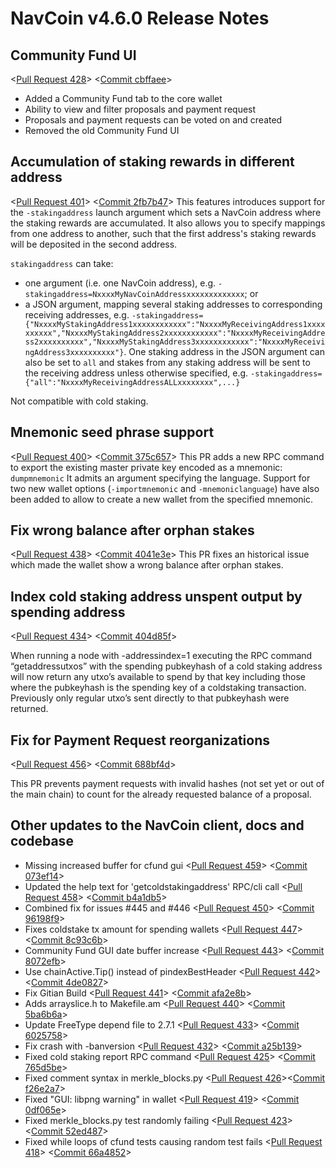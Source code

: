 # NavCoin v4.6.0 Release Notes

## Community Fund UI

<[Pull Request 428](https://github.com/navcoin/navcoin-core/pull/428)>
<[Commit cbffaee](https://github.com/navcoin/navcoin-core/commit/cbffaeee68d649069e0964b4930d04c441a7b63c)>

- Added a Community Fund tab to the core wallet
- Ability to view and filter proposals and payment request
- Proposals and payment requests can be voted on and created
- Removed the old Community Fund UI

## Accumulation of staking rewards in different address

<[Pull Request 401](https://github.com/navcoin/navcoin-core/pull/401)>
<[Commit 2fb7b47](https://github.com/navcoin/navcoin-core/commit/2fb7b47625dfe866f6079d8c7ac8c1dfb9f9de1d)>
This features introduces support for the `-stakingaddress` launch argument which sets a NavCoin address where the staking rewards are accumulated. It also allows you to specify mappings from one address to another, such that the first address's staking rewards will be deposited in the second address.

`stakingaddress` can take:
- one argument (i.e. one NavCoin address), e.g. `-stakingaddress=NxxxxMyNavCoinAddressxxxxxxxxxxxxx`; or
- a JSON argument, mapping several staking addresses to corresponding receiving addresses, e.g. `-stakingaddress={"NxxxxMyStakingAddress1xxxxxxxxxxxx":"NxxxxMyReceivingAddress1xxxxxxxxxx","NxxxxMyStakingAddress2xxxxxxxxxxxx":"NxxxxMyReceivingAddress2xxxxxxxxxx","NxxxxMyStakingAddress3xxxxxxxxxxxx":"NxxxxMyReceivingAddress3xxxxxxxxxx"}`. One staking address in the JSON argument can also be set to `all` and stakes from any staking address will be sent to the receiving address unless otherwise specified, e.g. `-stakingaddress={"all":"NxxxxMyReceivingAddressALLxxxxxxxx",...}`

Not compatible with cold staking.

## Mnemonic seed phrase support

<[Pull Request 400](https://github.com/navcoin/navcoin-core/pull/400)>
<[Commit 375c657](https://github.com/navcoin/navcoin-core/commit/375c657337c33c56a6b97350ba886bce9ba60c7c)>
This PR adds a new RPC command to export the existing master private key encoded as a mnemonic:
`dumpmnemonic` It admits an argument specifying the language.
Support for two new wallet options (`-importmnemonic` and `-mnemoniclanguage`) have also been added to allow to create a new wallet from the specified mnemonic.

## Fix wrong balance after orphan stakes
<[Pull Request 438](https://github.com/navcoin/navcoin-core/pull/438)>
<[Commit 4041e3e](https://github.com/navcoin/navcoin-core/commit/4041e3ef5de672c6d4e6a20ce5b7f22df090ed14)>
This PR fixes an historical issue which made the wallet show a wrong balance after orphan stakes.

## Index cold staking address unspent output by spending address
<[Pull Request 434](https://github.com/navcoin/navcoin-core/pull/434)>
<[Commit 404d85f](https://github.com/navcoin/navcoin-core/commit/404d85f8ea65bf764d3fa681a4d1483c3e72c507)>

When running a node with -addressindex=1 executing the RPC command “getaddressutxos” with the spending pubkeyhash of a cold staking address will now return any utxo’s available to spend by that key including those where the pubkeyhash is the spending key of a coldstaking transaction. Previously only regular utxo’s sent directly to that pubkeyhash were returned.

## Fix for Payment Request reorganizations
<[Pull Request 456](https://github.com/navcoin/navcoin-core/pull/456)>
<[Commit 688bf4d](https://github.com/navcoin/navcoin-core/commit/688bf4d808ca5b5d3d08fef00d085397bb5b47f0)>

This PR prevents payment requests with invalid hashes (not set yet or out of the main chain) to count for the already requested balance of a proposal.

## Other updates to the NavCoin client, docs and codebase

- Missing increased buffer for cfund gui <[Pull Request 459](https://github.com/navcoin/navcoin-core/pull/459)> <[Commit 073ef14](https://github.com/navcoin/navcoin-core/commit/073ef14a9b46c92d03da20c3b279a8156f6cdaf9)>
- Updated the help text for 'getcoldstakingaddress' RPC/cli call <[Pull Request 458](https://github.com/navcoin/navcoin-core/pull/458)> <[Commit b4a1db5](https://github.com/navcoin/navcoin-core/commit/b4a1db5cdd3afe8e1e7f4a50068b15d162548447)>
- Combined fix for issues #445 and #446 <[Pull Request 450](https://github.com/navcoin/navcoin-core/pull/450)> <[Commit 96198f9](https://github.com/navcoin/navcoin-core/commit/96198f924bd71848d051e7a630c1818854bfa339)>
- Fixes coldstake tx amount for spending wallets <[Pull Request 447](https://github.com/navcoin/navcoin-core/pull/447)> <[Commit 8c93c6b](https://github.com/navcoin/navcoin-core/commit/8c93c6bea3f8aa926675ebe2e9e4bb604738d964)>
- Community Fund GUI date buffer increase <[Pull Request 443](https://github.com/navcoin/navcoin-core/pull/443)> <[Commit 8072efb](https://github.com/navcoin/navcoin-core/commit/8072efb01ad1882c7ea1a853d5d1e5960ae5c61b)>
- Use chainActive.Tip() instead of pindexBestHeader <[Pull Request 442](https://github.com/navcoin/navcoin-core/pull/442)> <[Commit 4de0827](https://github.com/navcoin/navcoin-core/commit/4de08271f82f888d73024317af08723a82fca467)>
- Fix Gitian Build <[Pull Request 441](https://github.com/navcoin/navcoin-core/pull/441)> <[Commit afa2e8b](https://github.com/navcoin/navcoin-core/commit/afa2e8b8e9fd8cf67605e15ac8671e996bcc2e2d)>
- Adds arrayslice.h to Makefile.am <[Pull Request 440](https://github.com/navcoin/navcoin-core/pull/440)> <[Commit 5ba6b6a](https://github.com/navcoin/navcoin-core/commit/5ba6b6affbee20e9298776a99a70331384b1a1e2)>
- Update FreeType depend file to 2.7.1 <[Pull Request 433](https://github.com/navcoin/navcoin-core/pull/433)> <[Commit 6025758](https://github.com/navcoin/navcoin-core/commit/60257582df85c07b794ceb186e2289eada4d3832)>
- Fix crash with -banversion <[Pull Request 432](https://github.com/navcoin/navcoin-core/pull/432)> <[Commit a25b139](https://github.com/navcoin/navcoin-core/commit/a25b1391120b3906d12173a88abce64b405fa0f4)>
- Fixed cold staking report RPC command <[Pull Request 425](https://github.com/navcoin/navcoin-core/pull/425)> <[Commit 765d5be](https://github.com/navcoin/navcoin-core/commit/765d5bee07d1611acc12341f6b99d73c411095ac)>
- Fixed comment syntax in merkle_blocks.py <[Pull Request 426](https://github.com/navcoin/navcoin-core/pull/426)><[Commit f26e2a7](https://github.com/navcoin/navcoin-core/commit/f26e2a78e8ca6ec0c216af4e468e18bdf07a7835)>
- Fixed "GUI: libpng warning" in wallet <[Pull Request 419](https://github.com/navcoin/navcoin-core/pull/419)> <[Commit 0df065e](https://github.com/navcoin/navcoin-core/commit/0df065efe1241d588de1c2fc415bcc9701f679e9)>
- Fixed merkle_blocks.py test randomly failing <[Pull Request 423](https://github.com/navcoin/navcoin-core/pull/423)> <[Commit 52ed487](https://github.com/navcoin/navcoin-core/commit/52ed487a5c5c60f14fdfa3de5ee222c4b6953b4f)>
- Fixed while loops of cfund tests causing random test fails <[Pull Request 418](https://github.com/navcoin/navcoin-core/pull/418)> <[Commit 66a4852](https://github.com/navcoin/navcoin-core/commit/66a48524b98a8f3e382739a61ab763db52c9d670)>
